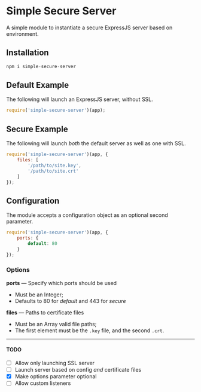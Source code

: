 # Simple Secure Server
A simple module to instantiate a secure ExpressJS server based on environment.

## Installation
```js
npm i simple-secure-server
```

## Default Example
The following will launch an ExpressJS server, without SSL.
```js
require('simple-secure-server')(app);
```

## Secure Example
The following will launch _both_ the default server as well as one with SSL.
```js
require('simple-secure-server')(app, {
    files: [
        '/path/to/site.key',
        '/path/to/site.crt'
    ]
});
```

## Configuration
The module accepts a configuration object as an optional second parameter.
```js
require('simple-secure-server')(app, {
    ports: {
        default: 80
    }
});
```

### Options
__ports__ &mdash; Specify which ports should be used
- Must be an Integer;
- Defaults to 80 for _default_ and 443 for _secure_

__files__ &mdash; Paths to certificate files
- Must be an Array valid file paths;
- The first element must be the `.key` file, and the second `.crt`.

____
#### TODO
- [ ] Allow only launching SSL server
- [ ] Launch server based on config _and_ certificate files
- [x] Make options parameter optional
- [ ] Allow custom listeners
